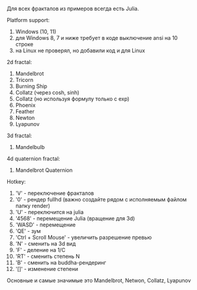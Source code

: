Для всех фракталов из примеров всегда есть Julia.

Platform support:
1. Windows (10, 11)
2. для Windows 8, 7 и ниже требует в коде выключение ansi на 10 строке
3. на Linux не проверял, но добавили код и для Linux

2d fractal:
1. Mandelbrot
2. Tricorn
3. Burning Ship
4. Collatz (через cosh, sinh)
5. Collatz (но используя формулу только c exp)
6. Phoenix
7. Feather
8. Newton
9. Lyapunov

3d fractal:
1. Mandelbulb

4d quaternion fractal:
1. Mandelbrot Quaternion


Hotkey:
1. 'V' - переключение фракталов
2. '0' - рендер fullhd (важно создайте рядом с исполняемым файлом папку render)
3. 'U' - переключится на julia
4. '4568' - перемещение Julia (вращение для 3d)
5. 'WASD' - перемещение
6. 'QE' - зум
7. 'Ctrl + Scroll Mouse' - увеличить разрешение превью
8. 'N' - сменить на 3d вид
9. 'F' - деление на 1/C
10. 'RT' - сменить степень N
11. 'B' - сменить на buddha-рендеринг
12. '[]' - изменение степени

Основные и самые значимые это Mandelbrot, Netwon, Collatz, Lyapunov